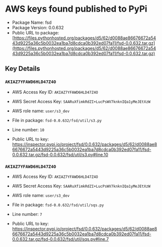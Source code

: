 # AWS keys found published to PyPi

* Package Name: fsd
* Package Version: 0.0.632
* Public URL to package: [https://files.pythonhosted.org/packages/d5/62/d0088ae86676672a5443d9225a36c5b0032ea1ba7d8cdca0b392ed07fa11/fsd-0.0.632.tar.gz](https://files.pythonhosted.org/packages/d5/62/d0088ae86676672a5443d9225a36c5b0032ea1ba7d8cdca0b392ed07fa11/fsd-0.0.632.tar.gz)

## Key Details

### `AKIAZ7YFAWD6HLD47Z4O`

* AWS Access Key ID: `AKIAZ7YFAWD6HLD47Z4O`
* AWS Secret Access Key: `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` 
* AWS role name: `user/s3_dev`
* File in package: `fsd-0.0.632/fsd/util/s3.py`
* Line number: `10`

* Public URL to key: https://inspector.pypi.io/project/fsd/0.0.632/packages/d5/62/d0088ae86676672a5443d9225a36c5b0032ea1ba7d8cdca0b392ed07fa11/fsd-0.0.632.tar.gz/fsd-0.0.632/fsd/util/s3.py#line.10



### `AKIAZ7YFAWD6HLD47Z4O`

* AWS Access Key ID: `AKIAZ7YFAWD6HLD47Z4O`
* AWS Secret Access Key: `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` 
* AWS role name: `user/s3_dev`
* File in package: `fsd-0.0.632/fsd/util/sqs.py`
* Line number: `7`

* Public URL to key: https://inspector.pypi.io/project/fsd/0.0.632/packages/d5/62/d0088ae86676672a5443d9225a36c5b0032ea1ba7d8cdca0b392ed07fa11/fsd-0.0.632.tar.gz/fsd-0.0.632/fsd/util/sqs.py#line.7


